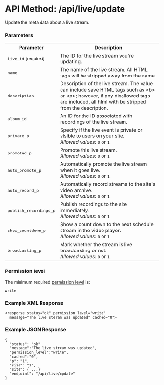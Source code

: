 # API Method: /api/live/update

Update the meta data about a live stream.


### Parameters

<table class="pretty">
  <tr><th>Parameter</th><th>Description</th></tr>
  <tr><td><tt>live_id</tt> <small>(required)</small></td><td>The ID for the live stream you're updating.</td></tr>
  <tr><td><tt>name</tt></td><td>The name of the live stream. All HTML tags will be stripped away from the name.</td></tr>
  <tr><td><tt>description</tt></td><td>Description of the live stream. The value can include save HTML tags such as &lt;b&gt; or &lt;p&gt;; however, if any disallowed tags are included, all html with be stripped from the description.</td></tr>
  <tr><td><tt>album_id</tt></td><td>An ID for the ID associated with recordings of the live stream.</td></tr>
  <tr><td><tt>private_p</tt></td><td>Specify if the live event is private or visible to users on your site.<br/><i>Allowed values:</i> <tt>0</tt> or <tt>1</tt></td></tr>
  <tr><td><tt>promoted_p</tt></td><td>Promote this live stream.<br/><i>Allowed values:</i> <tt>0</tt> or <tt>1</tt></td></tr>
  <tr><td><tt>auto_promote_p</tt></td><td>Automatically promote the live stream when it goes live.<br/><i>Allowed values:</i> <tt>0</tt> or <tt>1</tt></td></tr>
  <tr><td><tt>auto_record_p</tt></td><td>Automatically record streams to the site's video archive.<br/><i>Allowed values:</i> <tt>0</tt> or <tt>1</tt></td></tr>
  <tr><td><tt>publish_recordings_p</tt></td><td>Publish recordings to the site immediately.<br/><i>Allowed values:</i> <tt>0</tt> or <tt>1</tt></td></tr>
    <tr><td><tt>show_countdown_p</tt></td><td>Show a count down to the next schedule stream in the video player.<br/><i>Allowed values:</i> <tt>0</tt> or <tt>1</tt></td></tr>
    <tr><td><tt>broadcasting_p</tt></td><td>Mark whether the stream is live broadcasting or not.<br/><i>Allowed values:</i> <tt>0</tt> or <tt>1</tt></td></tr>
</table>

    

### Permission level 

The minimum required [permission level](index#permission-level) is:

    write


### Example XML Response

    <response status="ok" permission_level="write" 
      message="The live steram was updated" cached="0">

### Example JSON Response

    {
      "status": "ok", 
      "message":"The live stream was updated",
      "permission_level":"write",
      "cached":"0",
      "p": "1",
      "size": "1",
      "site": { ...},
      "endpoint": "/api/live/update"
    }